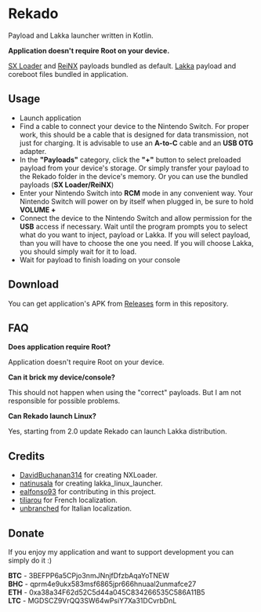 # Rekado
Payload and Lakka launcher written in Kotlin. 

**Application doesn't require Root on your device.**

[SX Loader](https://sx.xecuter.com/) and [ReiNX](https://reinx.guide/) payloads bundled as default.
[Lakka](https://github.com/lakka-switch/boot-scripts/tree/master/payloads) payload and coreboot files bundled in application.

## Usage
* Launch application
* Find a cable to connect your device to the Nintendo Switch. For proper work, this should be a cable that is designed for data transmission, not just for charging. It is advisable to use an **A-to-C** cable and an **USB OTG** adapter.
* In the **"Payloads"** category, click the **"+"** button to select preloaded payload from your device's storage. Or simply transfer your payload to the Rekado folder in the device's memory. Or you can use the bundled payloads (**SX Loader/ReiNX**)
* Enter your Nintendo Switch into **RCM** mode in any convenient way. Your Nintendo Switch will power on by itself when plugged in, be sure to hold **VOLUME +**
* Connect the device to the Nintendo Switch and allow permission for the **USB** access if necessary. Wait until the program prompts you to select what do you want to inject, payload or Lakka. If you will select payload, than you will have to choose the one you need. If you will choose Lakka, you should simply wait for it to load.
* Wait for payload to finish loading on your console

## Download
You can get application's APK from [Releases](https://github.com/MenosGrante/Rekado/releases) form in this repository.

## FAQ
**Does application require Root?**

Application doesn't require Root on your device.

**Can it brick my device/console?**

This should not happen when using the "correct" payloads. But I am not responsible for possible problems.

**Can Rekado launch Linux?**

Yes, starting from 2.0 update Rekado can launch Lakka distribution.

## Credits
* [DavidBuchanan314](https://github.com/DavidBuchanan314) for creating NXLoader.
* [natinusala](https://github.com/natinusala) for creating lakka_linux_launcher.
* [ealfonso93](https://github.com/ealfonso93) for contributing in this project.
* [tiliarou](https://github.com/tiliarou) for French localization.
* [unbranched](https://github.com/unbranched) for Italian localization.

## Donate
If you enjoy my application and want to support development you can simply do it :)  

**BTC** - 3BEFPP6a5CPjo3nmJNnjfDfzbAqaYoTNEW  
**BHC** - qprm4e9ukx583msf6865jpr666hnuaal2unmafce27  
**ETH** - 0xa38a34F62d52C5d44a045C834266535C586A11B5  
**LTC** - MGDSCZ9VrQQ3SW64wPsiY7Xa31DCvrbDnL  